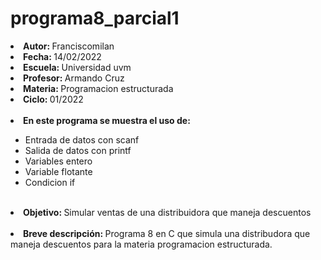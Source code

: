 # programa8_parcial1

<li><b>Autor: </b>Franciscomilan</li>
 <li><b>Fecha: </b>14/02/2022</li>
 <li><b>Escuela: </b>Universidad uvm</li>
 <li><b>Profesor: </b>Armando Cruz</li>
 <li><b>Materia: </b>Programacion estructurada</li>
 <li><b>Ciclo: </b>01/2022</li>
 <br>
 <li><b>En este programa se muestra el uso de: </b></li>
<ul>
 	 <li> Entrada de datos con scanf</li>
	 <li> Salida de datos con printf </li>
 	<li>	Variables entero </li>
 <li> Variable flotante </li>
 <li> Condicion if </li>
 </ul>
<br>
 <li> <b> Objetivo: </b> Simular ventas de una distribuidora que maneja descuentos </li> 
 <br>
<li><b>Breve descripción: </b>Programa 8 en C que simula una distribudora que maneja descuentos para la materia programacion estructurada.  </li>
 
